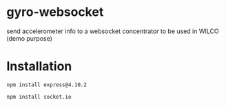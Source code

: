 # gyro-websocket
send accelerometer info to a websocket concentrator to be used in WILCO (demo purpose)

Installation
=======

```npm install express@4.10.2```

```npm install socket.io```
